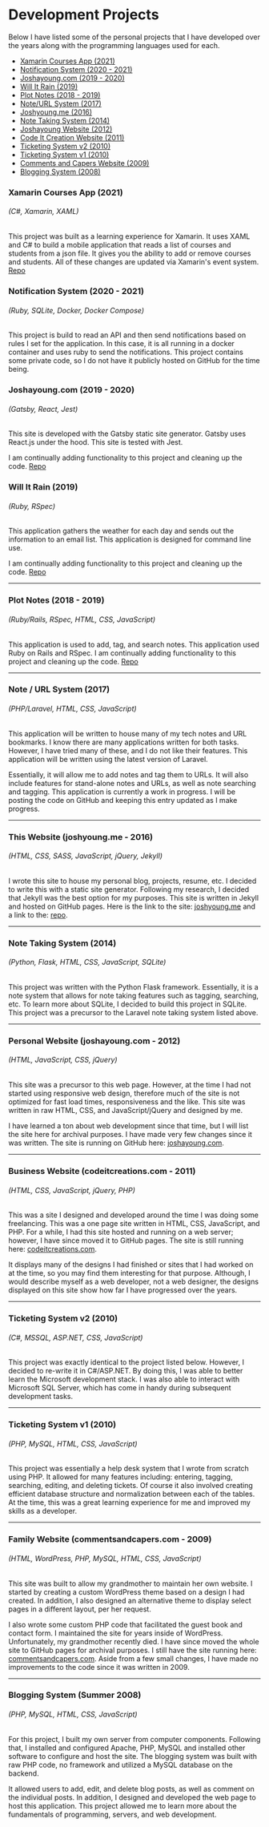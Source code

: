 # Development Projects

Below I have listed some of the personal projects that I have developed over the years along with the programming languages used for each.

- [Xamarin Courses App (2021)](#xamarin_courses_app)
- [Notification System (2020 - 2021)](#notification_system)
- [Joshayoung.com (2019 - 2020)](#joshayoung_website)
- [Will It Rain (2019)](#will_it_rain)
- [Plot Notes (2018 - 2019)](#plot_notes)
- [Note/URL System (2017)](#note_url_system)
- [Joshyoung.me (2016)](#joshyoung)
- [Note Taking System (2014)](#note_system_flask)
- [Joshayoung Website (2012)](#joshayoung)
- [Code It Creation Website (2011)](#codeitcreations)
- [Ticketing System v2 (2010)](#ticketing_system_alt)
- [Ticketing System v1 (2010)](#ticketing_system)
- [Comments and Capers Website (2009)](#commentsandcapers)
- [Blogging System (2008)](#blogging_system)

### <a name='xamarin_courses_app'></a>Xamarin Courses App (2021)
###### (C#, Xamarin, XAML)
This project was built as a learning experience for Xamarin. It uses XAML and C# to build a mobile application that reads a list of courses and students from a json file. It gives you the ability to add or remove courses and students. All of these changes are updated via Xamarin's event system.
[Repo](https://github.com/joshayoung/xamarin-courses-app)

### <a name='notification_system'></a>Notification System (2020 - 2021)

###### (Ruby, SQLite, Docker, Docker Compose)

This project is build to read an API and then send notifications based on rules I set for the application. In this case, it is all running in a docker container and uses ruby to send the notifications. This project contains some private code, so I do not have it publicly hosted on GitHub for the time being.

### <a name='joshayoung_website'></a>Joshayoung.com (2019 - 2020)

###### (Gatsby, React, Jest)

This site is developed with the Gatsby static site generator. Gatsby uses React.js under the hood. This site is tested with Jest.

I am continually adding functionality to this project and cleaning up the code.
[Repo](https://github.com/joshayoung/joshayoung_website)

### <a name='will_it_rain'></a>Will It Rain (2019)

###### (Ruby, RSpec)

This application gathers the weather for each day and sends out the information to an email list. This application is designed for command line use.

I am continually adding functionality to this project and cleaning up the code.
[Repo](https://github.com/joshayoung/will-it-rain-ruby)

---

### <a name='plot_notes'></a>Plot Notes (2018 - 2019)

###### (Ruby/Rails, RSpec, HTML, CSS, JavaScript)

This application is used to add, tag, and search notes. This application used Ruby on Rails and RSpec.
I am continually adding functionality to this project and cleaning up the code.
[Repo](https://github.com/joshayoung/plot-notes)

---

### <a name='note_url_system'></a>Note / URL System (2017)

###### (PHP/Laravel, HTML, CSS, JavaScript)

This application will be written to house many of my tech notes and URL bookmarks. I know there are many applications written for both tasks. However, I have tried many of these, and I do not like their features. This application will be written using the latest version of Laravel.

Essentially, it will allow me to add notes and tag them to URLs. It will also include features for stand-alone notes and URLs, as well as note searching and tagging. This application is currently a work in progress. I will be posting the code on GitHub and keeping this entry updated as I make progress.

---

### <a name='joshyoung'></a>This Website (joshyoung.me - 2016)

###### (HTML, CSS, SASS, JavaScript, jQuery, Jekyll)

I wrote this site to house my personal blog, projects, resume, etc. I decided to write this with a static site generator. Following my research, I decided that Jekyll was the best option for my purposes. This site is written in Jekyll and hosted on GitHub pages. Here is the link to the site: [joshyoung.me](http://www.joshyoung.me) and a link to the: [repo](https://github.com/joshayoung/josh_website'>repo).

---

### <a name='note_system_flask'></a>Note Taking System (2014)

###### (Python, Flask, HTML, CSS, JavaScript, SQLite)

This project was written with the Python Flask framework. Essentially, it is a note system that allows for note taking features such as tagging, searching, etc. To learn more about SQLite, I decided to build this project in SQLite. This project was a precursor to the Laravel note taking system listed above.

---

### <a name='joshayoung'></a>Personal Website (joshayoung.com - 2012)

###### (HTML, JavaScript, CSS, jQuery)

This site was a precursor to this web page. However, at the time I had not started using responsive web design, therefore much of the site is not optimized for fast load times, responsiveness and the like. This site was written in raw HTML, CSS, and JavaScript/jQuery and designed by me.

I have learned a ton about web development since that time, but I will list the site here for archival purposes. I have made very few changes since it was written. The site is running on GitHub here: [joshayoung.com](joshayoung.joshyoung.me).

---

### <a name='codeitcreations'></a>Business Website (codeitcreations.com - 2011)

###### (HTML, CSS, JavaScript, jQuery, PHP)

This was a site I designed and developed around the time I was doing some freelancing. This was a one page site written in HTML, CSS, JavaScript, and PHP. For a while, I had this site hosted and running on a web server; however, I have since moved it to GitHub pages. The site is still running here: [codeitcreations.com](codeitcreations.joshyoung.me'>codeitcreations.com).

It displays many of the designs I had finished or sites that I had worked on at the time, so you may find them interesting for that purpose. Although, I would describe myself as a web developer, not a web designer, the designs displayed on this site show how far I have progressed over the years.

---

### <a name='ticketing_system_alt'></a>Ticketing System v2 (2010)

###### (C#, MSSQL, ASP.NET, CSS, JavaScript)

This project was exactly identical to the project listed below. However, I decided to re-write it in C#/ASP.NET. By doing this, I was able to better learn the Microsoft development stack. I was also able to interact with Microsoft SQL Server, which has come in handy during subsequent development tasks.

---

### <a name='ticketing_system'></a>Ticketing System v1 (2010)

###### (PHP, MySQL, HTML, CSS, JavaScript)

This project was essentially a help desk system that I wrote from scratch using PHP. It allowed for many features including: entering, tagging, searching, editing, and deleting tickets. Of course it also involved creating efficient database structure and normalization between each of the tables. At the time, this was a great learning experience for me and improved my skills as a developer.

---

### <a name='commentsandcapers'></a>Family Website (commentsandcapers.com - 2009)

###### (HTML, WordPress, PHP, MySQL, HTML, CSS, JavaScript)

This site was built to allow my grandmother to maintain her own website. I started by creating a custom WordPress theme based on a design I had created. In addition, I also designed an alternative theme to display select pages in a different layout, per her request.

I also wrote some custom PHP code that facilitated the guest book and contact form. I maintained the site for years inside of WordPress. Unfortunately, my grandmother recently died. I have since moved the whole site to GitHub pages for archival purposes. I still have the site running here: [commentsandcapers.com](http://commentsandcapers.joshyoung.me). Aside from a few small changes, I have made no improvements to the code since it was written in 2009.

---

### <a name='blogging_system'></a>Blogging System (Summer 2008)

###### (PHP, MySQL, HTML, CSS, JavaScript)

For this project, I built my own server from computer components. Following that, I installed and configured Apache, PHP, MySQL and installed other software to configure and host the site. The blogging system was built with raw PHP code, no framework and utilized a MySQL database on the backend.

It allowed users to add, edit, and delete blog posts, as well as comment on the individual posts. In addition, I designed and developed the web page to host this application. This project allowed me to learn more about the fundamentals of programming, servers, and web development.
